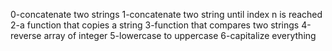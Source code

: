 0-concatenate two strings
1-concatenate two string until index n is reached
2-a function that copies a string
3-function that compares two strings
4-reverse array of integer
5-lowercase to uppercase
6-capitalize everything
